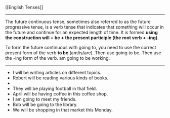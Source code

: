 [[English Tenses]]

---

The future continuous tense, sometimes also referred to as the future progressive tense, is a verb tense that indicates that something will occur in the future and continue for an expected length of time. It is formed **using the construction will + be + the present participle (the root verb + -ing)**.

To form the future continuous with going to, you need to use the correct present form of the verb **to be** (am/is/are). Then use going to be. Then use the -ing form of the verb. am going to be working.


---
-   I will be writing articles on different topics.
-   Robert will be reading various kinds of books.
-   
-   They will be playing football in that field.
-   April will be having coffee in this coffee shop.
-   I am going to meet my friends.
-   Bob will be going to the library.
-   We will be shopping in that market this Monday.